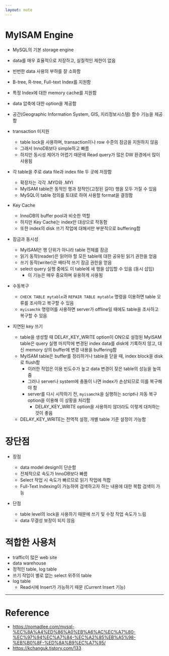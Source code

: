 ```yaml
---
layout: note
---
```


# MyISAM Engine

- MySQL의 기본 storage engine
- data를 매우 효율적으로 저장하고, 실질적인 제한이 없음
- 빈번한 data 사용의 부하를 잘 소화함
- B-tree, R-tree, Full-text Index를 지원함
- 특정 Index에 대한 memory cache를 지원함
- data 압축에 대한 option을 제공함
- 공간(Geographic Information System, GIS, 지리정보시스템) 함수 기능을 제공함

- transaction 미지원
    - table lock을 사용하며, transaction이나 row 수준의 잠금을 지원하지 않음
    - 그래서 InnoDB보다 simple하고 빠름
    - 하지만 동시성 제어가 어렵기 때문에 Read query가 많은 DW 환경에서 많이 사용됨

- 각 table을 주로 data file과 index file 두 곳에 저장함
    - 확장자는 각각 .MYD와 .MYI
    - MyISAM table은 동적인 행과 정적인(고정된 길이) 행을 모두 가질 수 있음
    - MySQL이 table 정의를 토대로 하여 사용할 format을 결정함

- Key Cache
    - InnoDB의 buffer pool과 비슷한 역할
    - 하지만 Key Cache는 index만 대상으로 작동함
    - 또한 index의 disk 쓰기 작업에 대해서만 부분적으로 buffering함

- 잠금과 동시성
    - MyISAM은 행 단위가 아니라 table 전체를 잠금
    - 읽기 동작(reader)은 읽어야 할 모든 table에 대한 공유된 읽기 권한을 얻음
    - 쓰기 동작(writer)은 배타적 쓰기 잠금 권한을 얻음
    - select query 실행 중에도 이 table에 새 행을 삽입할 수 있음 (동시 삽입)
        - 이 기능은 매우 중요하며 유용하게 사용됨

- 수동복구
    - ```CHECK TABLE mytable```과 ```REPAIR TABLE mytable``` 명령을 이용하면 table 오류를 조사하고 복구할 수 있음
    - ```myisamchk``` 명령어를 사용하면 server가 offline일 때에도 table을 조사하고 복구할 수 있음

- 지연된 key 쓰기
    - table을 생성할 때 DELAY_KEY_WRITE option이 ON으로 설정된 MyISAM table은 query 실행 마지막에 변경된 index data를 disk에 기록하지 않고, 대신 memory 상의 buffer에 변경 내용을 buffering함
    - MyISAM table은 buffer를 정리하거나 table을 닫을 때, index block을 disk로 flush함
        - 이러한 작업은 이용 빈도수가 높고 data 변경이 잦은 table의 성능을 높여줌
        - 그러나 server나 system에 충돌이 나면 index가 손상되므로 이를 복구해야 함
        - server를 다시 시작하기 전, ```myisamchk```을 실행하는 script나 자동 복구 option을 이용해 이 상황을 처리함
            - DELAY_KEY_WRITE option을 사용하지 않더라도 이렇게 대처하는 것이 좋음
    - DELAY_KEY_WRITE는 전역적 설정, 개별 table 기준 설정이 가능함

# 장단점

- 장점
    - data model design이 단순함
    - 전체적으로 속도가 InnoDB보다 빠름
    - Select 작업 시 속도가 빠르므로 읽기 작업에 적합
    - Full-Text Indexing이 가능하여 검색하고자 하는 내용에 대한 복합 검색이 가능

- 단점
    - table level의 lock을 사용하기 때문에 쓰기 및 수정 작업 속도가 느림
    - data 무결성 보장이 되지 않음

# 적합한 사용처

- traffic이 많은 web site
- data warehouse
- 정적인 table, log table
- 쓰기 작업이 별로 없는 select 위주의 table
- log table
    - Read시에 Insert가 가능하기 때문 (Current Insert 기능)

---

# Reference

- https://nomadlee.com/mysql-%EC%8A%A4%ED%86%A0%EB%A6%AC%EC%A7%80-%EC%97%94%EC%A7%84-%EC%A2%85%EB%A5%98-%EB%B0%8F-%ED%8A%B9%EC%A7%95/
- https://kchanguk.tistory.com/133